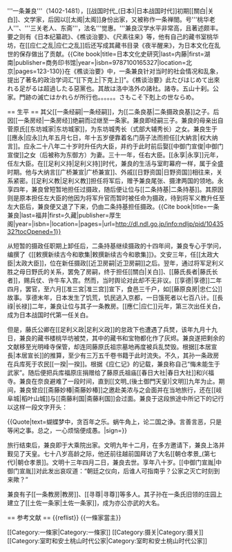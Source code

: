 '''一条兼良'''（1402-1481），[[战国时代_(日本)|日本战国时代]]初期[[關白|关白]]、文学家，后因以[[太阁|太阁]]身份出家，又被称作一条禅閤。号'''桃华老人'''、'''三关老人、东斋'''，法名'''觉惠。'''兼良汉学水平非常高，且著述颇丰。要之则有《日本纪纂疏》、《樵谈治要》、《尺素往来》等，他有自己的藏书室桃华坊，在[[应仁之乱|应仁之乱]]后还写成其藏书目录《夜半醒来》，为日本文化在乱世的保存做出了贡献。<ref>{{Cite book|title=日本文化史研究|last=内藤|first=湖南|publisher=商务印书馆|year=|isbn=9787100165327|location=北京|pages=123-130}}</ref>在《樵谈治要》中，一条兼良针对当时的社会情况和乱象，提出了著名的政治学词汇“[[下克上|下克上]]”。<ref>《樵谈治要》此たびはじめて出來れる足がるは超過したる惡黨也。其故は洛中洛外の諸社。諸寺。五山十刹。公家。門跡の滅亡はかれらが所行也。。。。。。さもこそ下剋上の世ならめ。</ref>

== 生平 ==
其父[[一条经嗣|一条经嗣]]，为[[二条良基|二条摄政良基]]之子。后因[[一条房经|一条房经]]绝嗣而过继至一条家。兼良即经嗣三子。兼良的母亲出自菅原氏[[东坊城家|东坊城家]]，为东坊城秀长（式部大辅秀长）之女。兼良生于[[應永|应永]]九年五月七日，年十五岁便靠着名门荫子法而担任[[大納言|权大纳言]]。应永二十八年二十岁时升任内大臣，并约于此时前后娶[[中御门宣俊|中御门宣俊]]之女（后被称为东御方）为妻。三十一年，任右大臣。[[永享|永享]]元年，任左大臣。在[[足利义持|足利义持]]时代，兼良的生活与室町幕府一样，属于全盛时期。他与大纳言[[广桥兼宣|广桥兼宣]]、外戚[[日野资国|日野资国]]相往来，关系紧密。[[足利义教|足利义教]]担任将军后，赠予兼良尾张、摄津两国的领地。永享四年，兼良曾短暂地担任过摄政，随后便让位与[[二条持基|二条持基]]。其原因则是原本担任左大臣的他因为将军升官而暂时被任命为摄政，待到将军义教升任至左大臣后，兼良便又退了下来，仍由二条持基担任摄政。<ref name=":0">{{Cite book|title=一条兼良|last=福井|first=久藏|publisher=厚生阁|year=|isbn=|location=|pages=|url=http://dl.ndl.go.jp/info:ndljp/pid/1043532?tocOpened=1}}</ref>

从短暂的摄政任职期上卸任后，二条持基继续摄政的十四年间，兼良专心于学问，编撰了《[[敕撰新续古今和歌集|敕撰新续古今和歌集]]》。文安三年，任[[太政大臣|太政大臣]]，位在新任摄政[[近卫房嗣|近卫房嗣]]之后。翌年，通过将军足利义胜之母日野氏的关系，罢免了房嗣，终于担任[[關白|关白]]、[[藤氏長者|藤氏长者]]，赐兵仗、许牛车入宫。然而，当时舆论对此却不无非议。[[享德|享德]]二年四月，罢官，至六月[[准三宮|准三宫]]宣下，食邑三千户，如[[藤原良房|忠仁公]]故事。享德末年，日本发生了饥荒，饥民逃入京都，一日饿死者以七百八计。[[長祿|长禄]]二年，兼良让位与其子一条教房。[[應仁|应仁]]元年，第三次出任关白，成为日本战国时代第一任关白。<ref name=":0" />

但是，藤氏公卿在[[足利义政|足利义政]]的怠政下也遭遇了兵燹，该年九月十九日，兼良的藏书楼桃华坊被焚，其中的藏书和宝物都化作了灰烬。兼良遂把剩余的文献移至光明峰寺保管，却连同藤原氏祖宗墓地再度被兵乱焚毁。根据[[本居宣長|本居宣长]]的推算，至少有三万五千卷书籍于此时流失。不久，其孙一条政房在兵库死于农民[[一揆|一揆]]。根据《应仁记》的记载，兼良称自己“悔未能生于武家”。随后便把兵库福原庄捐赠给了藤原氏祖庙[[春日大社|春日大社]]和兴福寺。兼良在奈良避难了一段时间，直到[[文明_(後土御門天皇)|文明]]九年为止。期间，兼良曾应[[斋藤妙椿|斋藤妙椿]]之邀赴美浓与之会面并在当地旅行，还在[[岐阜城|稻叶山城]]与[[斋藤利国|斋藤利国]]会过面。兼良于这段旅途中所记下的记行以这样一段文字开头：

{{Quote|text=蝴蝶梦中，贪百年之乐。蜗牛角上，论二国之诤。言善言恶，只是等闲之事。总之，一心烦恼便成愚。|sign=}}

旅行结束后，兼良即于大乘院出家。文明九年十二月，在多方邀请下，兼良上洛并觐见了天皇。七十八岁高龄之际，他还前往越前国拜访了大名[[朝仓孝景_(第七代)|朝仓孝景]]。文明十三年四月二日，兼良去世。享年八十岁。[[中御门宣胤|中御门宣胤]]对此发出哀叹道：“朝廷之仪向，后谁人可指南乎？公家之灭亡时刻到来歟？”<ref name=":0" />

兼良有子[[一条教房|教房]]、[[寻尊|寻尊]]等多人。其子孙在一条氏旧领的庄园上建立了[[土佐一条家|土佐一条家]]，成为亦公亦武的大名。

== 参考文献 ==
{{reflist}}
{{一條家當主}}

[[Category:一條家|Category:一條家]]
[[Category:摄关|Category:摄关]]
[[Category:室町和安土桃山时代公家|Category:室町和安土桃山时代公家]]